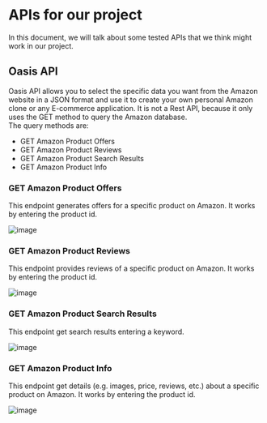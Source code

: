 # APIs for our project
In this document, we will talk about some tested APIs that we think might work in our project.

## Oasis API
Oasis API allows you to select the specific data you want from the Amazon website in a JSON format and use it to create your own personal Amazon clone or any E-commerce application. It is not a Rest API, because it only uses the GET method to query the Amazon database.
<br>The query methods are:
- GET Amazon Product Offers
- GET Amazon Product Reviews
- GET Amazon Product Search Results
- GET Amazon Product Info

### GET Amazon Product Offers
This endpoint generates offers for a specific product on Amazon. It works by entering the product id.

![image](https://user-images.githubusercontent.com/98974760/201979644-305ffb7d-ffd1-4330-a436-e57fdf684e67.png)


### GET Amazon Product Reviews
This endpoint provides reviews of a specific product on Amazon. It works by entering the product id.

![image](https://user-images.githubusercontent.com/98974760/201980608-da398a9c-1332-4b55-b518-43bff478dd3f.png)


### GET Amazon Product Search Results
This endpoint get search results entering a keyword.

![image](https://user-images.githubusercontent.com/98974760/201982464-4723380b-8615-48dd-b1a8-ddaccddfebe5.png)


### GET Amazon Product Info
This endpoint get details (e.g. images, price, reviews, etc.) about a specific product on Amazon. It works by entering the product id.

![image](https://user-images.githubusercontent.com/98974760/201982540-382d6c4e-957e-4faf-bde2-fd089cd5adba.png)

